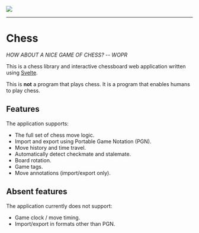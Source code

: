 ![](https://github.com/direvus/chess/workflows/Node%20CI/badge.svg)

---

# Chess

*HOW ABOUT A NICE GAME OF CHESS?  -- WOPR*

This is a chess library and interactive chessboard web application written
using [Svelte](https://svelte.dev).

This is **not** a program that plays chess.  It is a program that enables
humans to play chess.

## Features

The application supports:

- The full set of chess move logic.
- Import and export using Portable Game Notation (PGN).
- Move history and time travel.
- Automatically detect checkmate and stalemate.
- Board rotation.
- Game tags.
- Move annotations (import/export only).

## Absent features

The application currently does not support:

- Game clock / move timing.
- Import/export in formats other than PGN.
